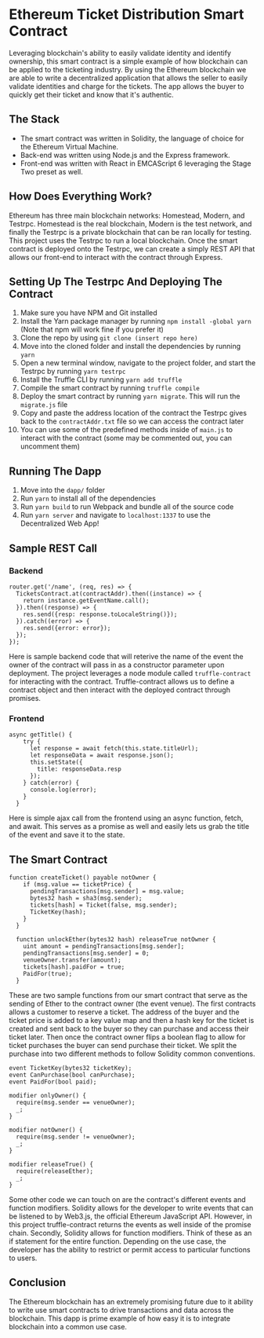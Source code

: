 # Ethereum Ticket Distribution Smart Contract
Leveraging blockchain's ability to easily validate identity and identify ownership, this smart contract is a simple example of how blockchain can be applied to the ticketing industry. By using the Ethereum blockchain we are able to write a decentralized application that allows the seller to easily validate identities and charge for the tickets. The app allows the buyer to quickly get their ticket and know that it's authentic. 

## The Stack
  - The smart contract was written in Solidity, the language of choice for the Ethereum Virtual Machine.
  - Back-end was written using Node.js and the Express framework.
  - Front-end was written with React in EMCAScript 6 leveraging the Stage Two preset as well.

## How Does Everything Work?
Ethereum has three main blockchain networks: Homestead, Modern, and Testrpc. Homestead is the real blockchain, Modern is the test network, and finally the Testrpc is a private blockchain that can be ran locally for testing. This project uses the Testrpc to run a local blockchain. Once the smart contract is deployed onto the Testrpc, we can create a simply REST API that allows our front-end to interact with the contract through Express.

## Setting Up The Testrpc And Deploying The Contract
  1. Make sure you have NPM and Git installed
  2. Install the Yarn package manager by running `npm install -global yarn` (Note that npm will work fine if you prefer it)
  3. Clone the repo by using `git clone (insert repo here)`
  4. Move into the cloned folder and install the dependencies by running `yarn`
  5. Open a new terminal window, navigate to the project folder, and start the Testrpc by running `yarn testrpc`
  6. Install the Truffle CLI by running `yarn add truffle`
  7. Compile the smart contract by running `truffle compile`
  8. Deploy the smart contract by running `yarn migrate`. This will run the `migrate.js` file
  9. Copy and paste the address location of the contract the Testrpc gives back to the `contractAddr.txt` file so we can access the contract later
  10. You can use some of the predefined methods inside of `main.js` to interact with the contract (some may be commented out, you can uncomment them)

## Running The Dapp
  1. Move into the `dapp/` folder
  2. Run `yarn` to install all of the dependencies
  3. Run `yarn build` to run Webpack and bundle all of the source code
  4. Run `yarn server` and navigate to `localhost:1337` to use the Decentralized Web App!

## Sample REST Call

### Backend
```
router.get('/name', (req, res) => {
  TicketsContract.at(contractAddr).then((instance) => {
    return instance.getEventName.call();
  }).then((response) => {
    res.send({resp: response.toLocaleString()});
  }).catch((error) => {
    res.send({error: error});
  });
});
```
Here is sample backend code that will reterive the name of the event the owner of the contract will pass in as a constructor parameter upon deployment.
The project leverages a node module called `truffle-contract` for interacting with the contract. Truffle-contract allows us to define a contract object and then interact with the deployed contract through promises. 

### Frontend
```
async getTitle() {
    try {
      let response = await fetch(this.state.titleUrl);
      let responseData = await response.json();
      this.setState({
        title: responseData.resp
      });
    } catch(error) {
      console.log(error);
    }
  }
  ```
  Here is simple ajax call from the frontend using an async function, fetch, and await. This serves as a promise as well and easily lets us grab the title of the event and save it to the state.

## The Smart Contract
```
function createTicket() payable notOwner {
    if (msg.value == ticketPrice) {
      pendingTransactions[msg.sender] = msg.value;
      bytes32 hash = sha3(msg.sender);
      tickets[hash] = Ticket(false, msg.sender);
      TicketKey(hash);
    }
  }

  function unlockEther(bytes32 hash) releaseTrue notOwner {
    uint amount = pendingTransactions[msg.sender];
    pendingTransactions[msg.sender] = 0;
    venueOwner.transfer(amount);
    tickets[hash].paidFor = true;
    PaidFor(true);
  }
  ```
  These are two sample functions from our smart contract that serve as the sending of Ether to the contract owner (the event venue). The first contracts allows a customer to reserve a ticket. The address of the buyer and the ticket price is added to a key value map and then a hash key for the ticket is created and sent back to the buyer so they can purchase and access their ticket later. Then once the contract owner flips a boolean flag to allow for ticket purchases the buyer can send purchase their ticket. We split the purchase into two different methods to follow Solidity common conventions. 

  ```
  event TicketKey(bytes32 ticketKey);
  event CanPurchase(bool canPurchase);
  event PaidFor(bool paid);

  modifier onlyOwner() {
    require(msg.sender == venueOwner);
    _;
  }

  modifier notOwner() {
    require(msg.sender != venueOwner);
    _;
  }

  modifier releaseTrue() {
    require(releaseEther);
    _;
  }
  ```
  Some other code we can touch on are the contract's different events and function modifiers. Solidity allows for the developer to write events that can be listened to by Web3.js, the official Ethereum JavaScript API. However, in this project truffle-contract returns the events as well inside of the promise chain. Secondly, Solidity allows for function modifiers. Think of these as an if statement for the entire function. Depending on the use case, the developer has the ability to restrict or permit access to particular functions to users. 

## Conclusion
The Ethereum blockchain has an extremely promising future due to it ability to write use smart contracts to drive transactions and data across the blockchain. This dapp is prime example of how easy it is to integrate blockchain into a common use case.